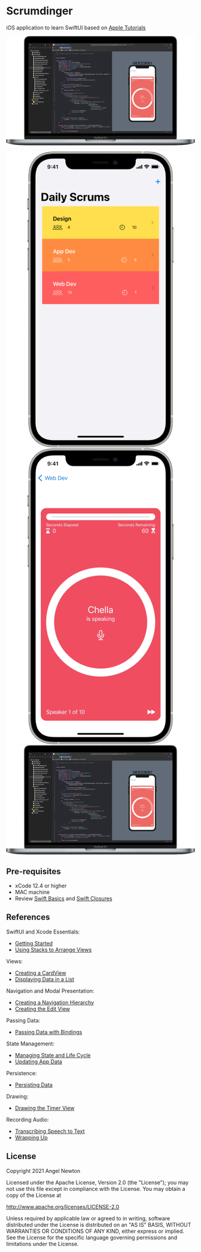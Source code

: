 Scrumdinger
=====================
iOS application to learn SwiftUI based on [Apple Tutorials](https://developer.apple.com/tutorials/app-dev-training) 

![Scheme](/readmeImages/scrumdinger.png)

![Scheme](/readmeImages/scrum_list.png)
![Scheme](/readmeImages/meeting_timer.png)
![Scheme](/readmeImages/scrumdinger.png)


Pre-requisites
----------------
- xCode 12.4 or higher
- MAC machine
- Review [Swift Basics](https://docs.swift.org/swift-book/LanguageGuide/TheBasics.html) and [Swift Closures](https://docs.swift.org/swift-book/LanguageGuide/Closures.html)


References
----------
SwiftUI and Xcode Essentials:
- [Getting Started](https://developer.apple.com/tutorials/app-dev-training/getting-started)
- [Using Stacks to Arrange Views](https://developer.apple.com/tutorials/app-dev-training/using-stacks-to-arrange-views)

Views:
- [Creating a CardView](https://developer.apple.com/tutorials/app-dev-training/creating-a-cardview)
- [Displaying Data in a List](https://developer.apple.com/tutorials/app-dev-training/displaying-data-in-a-list)

Navigation and Modal Presentation:
- [Creating a Navigation Hierarchy](https://developer.apple.com/tutorials/app-dev-training/creating-a-navigation-hierarchy)
- [Creating the Edit View](https://developer.apple.com/tutorials/app-dev-training/creating-the-edit-view)

Passing Data:
- [Passing Data with Bindings](https://developer.apple.com/tutorials/app-dev-training/passing-data-with-bindings)

State Management:
- [Managing State and Life Cycle](https://developer.apple.com/tutorials/app-dev-training/managing-state-and-life-cycle)
- [Updating App Data](https://developer.apple.com/tutorials/app-dev-training/updating-app-data)

Persistence:
- [Persisting Data](https://developer.apple.com/tutorials/app-dev-training/persisting-data)

Drawing:
- [Drawing the Timer View](https://developer.apple.com/tutorials/app-dev-training/drawing-the-timer-view)

Recording Audio:
- [Transcribing Speech to Text](https://developer.apple.com/tutorials/app-dev-training/transcribing-speech-to-text)
- [Wrapping Up](https://developer.apple.com/tutorials/app-dev-training/wrapping-up)


## License

Copyright 2021 Angel Newton

Licensed under the Apache License, Version 2.0 (the "License"); you may not use this file except in compliance with the License. You may obtain a copy of the License at

http://www.apache.org/licenses/LICENSE-2.0

Unless required by applicable law or agreed to in writing, software distributed under the License is distributed on an "AS IS" BASIS, WITHOUT WARRANTIES OR CONDITIONS OF ANY KIND, either express or implied. See the License for the specific language governing permissions and limitations under the License.
